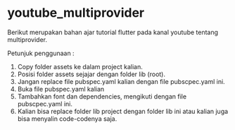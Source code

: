 # youtube_multiprovider

Berikut merupakan bahan ajar tutorial flutter pada kanal youtube tentang multiprovider.

Petunjuk penggunaan :

1. Copy folder assets ke dalam project kalian.
2. Posisi folder assets sejajar dengan folder lib (root).
3. Jangan replace file pubspec.yaml kalian dengan file pubscpec.yaml ini.
4. Buka file pubspec.yaml kalian
5. Tambahkan font dan dependencies, mengikuti dengan file pubscpec.yaml ini.
6. Kalian bisa replace folder lib project dengan folder lib ini atau kalian juga bisa menyalin code-codenya saja.
